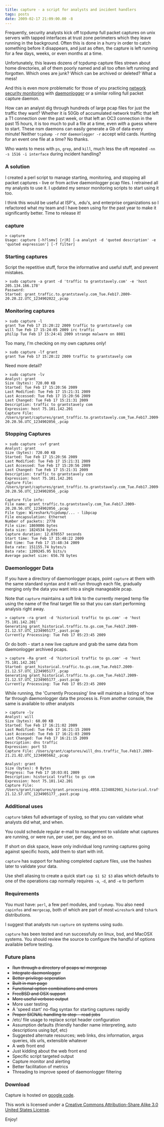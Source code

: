 ```yaml
---
title: capture - a script for analysts and incident handlers
tags: posts
date: 2009-02-17 21:09:00.00 -8
---
```

Frequently, security analysts kick off tcpdump full packet captures on unix servers with tapped interfaces at trust zone perimeters which they leave running in the background. Often this is done in a hurry in order to catch something before it disappears, and just as often, the capture is left running for a few days, weeks, or even months at a time.

Unfortunately, this leaves dozens of tcpdump capture files strewn about home directories, all of them poorly named and all too often left running and forgotten. Which ones are junk? Which can be archived or deleted? What a mess!

And this is even more problematic for those of you practicing [network security monitoring](http://taosecurity.blogspot.com/) with [daemonlogger](http://www.snort.org/users/roesch/Site/Daemonlogger/Daemonlogger.html) or a similar rolling full packet capture daemon.

How can an analyst dig through hundreds of large pcap files for just the traffic they want? Whether it is 50Gb of accumulated network traffic that left a T1 connection over the past week, or that left an OC3 connection in the past 15 hours, it is too much to pull a file at a time, even _with_ a guess where to start. These nsm daemons can easily generate a Gb of data every minute! Neither `tcpdump -r` nor `daemonlogger -r` accept wild cards. Hunting for an event one file at a time? No thanks.

Who wants to mess with `ps`, `grep`, and `kill`, much less the oft repeated `-nn -s 1516 -i interface` during incident handling?

### A solution

I created a perl script to manage starting, monitoring, and stopping all packet captures - live or from active daemonlogger pcap files. I retrained all my analysts to use it. I updated my sensor monitoring scripts to start using it too.

I think this would be useful at ISP's, .edu's, and enterprise organizations so I refactored what my team and I have been using for the past year to make it significantly better. Time to release it!

### capture
```shell
> capture
Usage: capture [-h?lsmv] [r|R] [-a analyst -d 'quoted description' -e 'quoted expression'] [-f filter]
```
### Starting captures

Script the repetitive stuff, force the informative and useful stuff, and prevent mistakes.
```shell
> sudo capture -a grant -d 'traffic to grantstavely.com' -e 'host 205.134.166.178'
Password:
Started: grant_traffic.to.grantstavely.com_Tue.Feb17.2009-20.20.22.UTC_1234902022_.pcap
```

### Monitoring captures
```shell
> sudo capture -l
grant Tue Feb 17 15:20:22 2009 traffic to grantstavely com
will Tue Feb 17 15:24:05 2009 irc traffic
philip Tue Feb 17 15:24:41 2009 strange malware on 8081
```

Too many, I'm checking on my own captures only!

```shell
> sudo capture -lf grant
grant Tue Feb 17 15:20:22 2009 traffic to grantstavely com
```

Need more detail?
```shell
> sudo capture -lv
Analyst: grant
Size (bytes): 720.00 KB
Started: Tue Feb 17 15:20:56 2009
Last Modified: Tue Feb 17 15:21:31 2009
Last Accessed: Tue Feb 17 15:20:56 2009
Last Changed: Tue Feb 17 15:21:31 2009
Description: traffic to grantstavely com
Expression: host 75.101.142.201
Capture File:
/Users/grant/captures/grant_traffic.to.grantstavely.com_Tue.Feb17.2009-20.20.56.UTC_1234902056_.pcap
```

### Stopping Captures

```shell
> sudo capture -svf grant
Analyst: grant
Size (bytes): 720.00 KB
Started: Tue Feb 17 15:20:56 2009
Last Modified: Tue Feb 17 15:21:31 2009
Last Accessed: Tue Feb 17 15:20:56 2009
Last Changed: Tue Feb 17 15:21:31 2009
Description: traffic to grantstavely com
Expression: host 75.101.142.201
Capture File:
/Users/grant/captures/grant_traffic.to.grantstavely.com_Tue.Feb17.2009-20.20.56.UTC_1234902056_.pcap

Capture file info:
File name: grant_traffic.to.grantstavely.com_Tue.Feb17.2009-20.20.56.UTC_1234902056_.pcap
File type: Wireshark/tcpdump/... - libpcap
File encapsulation: Ethernet
Number of packets: 2778
File size: 1869006 bytes
Data size: 1824534 bytes
Capture duration: 12.070557 seconds
Start time: Tue Feb 17 15:48:22 2009
End time: Tue Feb 17 15:48:34 2009
Data rate: 151155.74 bytes/s
Data rate: 1209245.95 bits/s
Average packet size: 656.78 bytes
```

### Daemonlogger Data

If you have a directory of daemonlogger pcaps, point `capture` at them with the same standard syntax and it will run through each file, gradually merging only the data you want into a single manageable pcap.

Note that `capture` maintains a soft link to the currently merged temp file using the name of the final target file so that you can start performing analysis right away.
```shell
> capture -ra grant -d 'historical traffic to gs.com' -e 'host 75.101.142.201'
Generating grant_historical.traffic.to.gs.com_Tue.Feb17.2009-21.12.57.UTC_1234905177_.past.pcap
Currently Processing: Tue Feb 17 05:23:45 2009
```
Or do both - start a new live capture and grab the same data from daemonlogger archived pcaps.

```shell
> capture -Ra grant -d 'historical traffic to gs.com' -e 'host 75.101.142.201'
Started: grant_historical.traffic.to.gs.com_Tue.Feb17.2009-21.12.57.UTC_1234905177_.pcap
Generating grant_historical.traffic.to.gs.com_Tue.Feb17.2009-21.12.57.UTC_1234905177_.past.pcap
Currently Processing: Tue Feb 17 05:23:45 2009
```

While running, the 'Currently Processing' line will maintain a listing of how far through daemonlogger data the process is. From another console, the same is available to other analysts

```shell
> capture -lv
Analyst: will
Size (bytes): 60.00 KB
Started: Tue Feb 17 16:21:02 2009
Last Modified: Tue Feb 17 16:21:15 2009
Last Accessed: Tue Feb 17 16:21:03 2009
Last Changed: Tue Feb 17 16:21:15 2009
Description: dns traffic
Expression: port 53
Capture File: /Users/grant/captures/will_dns.traffic_Tue.Feb17.2009-21.21.02.UTC_1234905662_.pcap

Analyst: grant
Size (bytes): 0 Bytes
Progress: Tue Feb 17 10:03:01 2009
Description: historical traffic to gs com
Expression: host 75.101.142.201
Capture File:
/Users/grant/captures/grant.processing.4958.1234882981_historical.traffic.to.gs.com_Tue.Feb17.2009-21.12.57.UTC_1234905177_.past.pcap
```

### Additional uses

`capture` takes full advantage of syslog, so that you can validate what analysts did what, and when.

You could schedule regular e-mail to management to validate what captures are running, or were run, per user, per day, and so on.

If short on disk space, leave only individual long running captures going against specific hosts, add them to start with init.

`capture` has support for hashing completed capture files, use the hashes later to validate your data.

Use shell aliasing to create a quick start `cap $1 $2 $3` alias which defaults to one of the operations cap normally requires `-a`, `-d`, and `-e` to perform

### Requirements

You must have: `perl`, a few perl modules, and `tcpdump`. You also need `capinfos` and `mergecap`, both of which are part of most `wireshark` and `tshark` distributions.

I suggest that analysts run `capture` on systems using sudo.

`capture` has been tested and run successfully on linux, bsd, and MacOSX systems. You should review the source to configure the handful of options available before testing.

### Future plans

*   ~~Run through a directory of pcaps w/ mergecap~~
*   ~~Integrate daemonlogger~~
*   ~~Better privilege seperation~~
*   ~~Built in man page~~
*   ~~Functional option combinations and errors~~
*   ~~FreeBSD and OSX support~~
*   ~~More useful verbose output~~
*   More user testing
*   A 'speed start' no-flag syntax for starting captures rapidly
*   ~~Proper SIGNAL handling to stop --read jobs~~
*   /etc/ file usage to replace script header configuration
*   Assumption defaults (friendly handler name interpreting, auto descriptions using bpf, etc)
*   Suggested alternate resources; web links, dns information, argus queries, ids urls, extensible whatever
*   A web front end
*   Just kidding about the web front end
*   Specific script targeted output
*   Capture monitor and alerting
*   Better facilitation of metrics
*   Threading to improve speed of daemonlogger filtering

### Download

Capture is hosted on [google code](http://code.google.com/p/nsm-capture/).

This work is licensed under a [Creative Commons Attribution-Share Alike 3.0 United States License](http://creativecommons.org/licenses/by-sa/3.0/us/).

Enjoy!